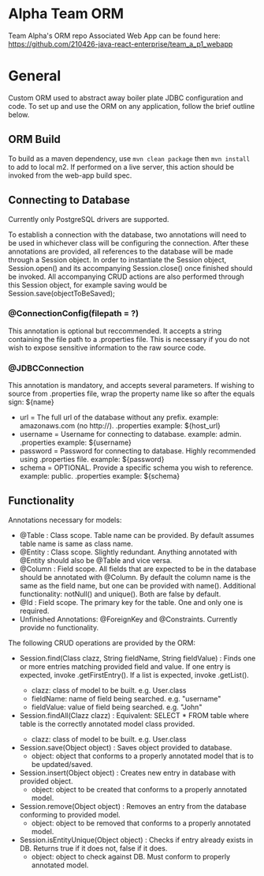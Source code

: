 # Alpha Team ORM
Team Alpha's ORM repo
Associated Web App can be found here: https://github.com/210426-java-react-enterprise/team_a_p1_webapp

# General
Custom ORM used to abstract away boiler plate JDBC configuration and code. To set up and use the ORM on any application, follow the brief outline below.

## ORM Build
To build as a maven dependency, use `mvn clean package` then `mvn install` to add to local m2. If performed on a live server, this action should be invoked from the web-app build spec.

## Connecting to Database
Currently only PostgreSQL drivers are supported.

To establish a connection with the database, two annotations will need to be used in whichever class will be configuring the connection. After these annotations are provided, all references to the database will be made through a Session object. In order to instantiate the Session object, Session.open() and its accompanying Session.close() once finished should be invoked. All accompanying CRUD actions are also performed through this Session object, for example saving would be Session.save(objectToBeSaved);

### @ConnectionConfig(filepath = ?)

This annotation is optional but reccommended. It accepts a string containing the file path to a .properties file. This is necessary if you do not wish to expose sensitive information to the raw source code. 

### @JDBCConnection

This annotation is mandatory, and accepts several parameters. If wishing to source from .properties file, wrap the property name like so after the equals sign: ${name}
 * url = The full url of the database without any prefix. example: amazonaws.com (no http://). .properties example:  ${host_url}
 * username = Username for connecting to database. example: admin. .properties example: ${username}
 * password = Password for connecting to database. Highly recommended using .properties file. example: ${password}
 * schema = OPTIONAL. Provide a specific schema you wish to reference. example: public. .properties example: ${schema}

## Functionality
Annotations necessary for models:
 * @Table : Class scope. Table name can be provided. By default assumes table name is same as class name.
 * @Entity : Class scope. Slightly redundant. Anything annotated with @Entity should also be @Table and vice versa.
 * @Column : Field scope. All fields that are expected to be in the database should be annotated with @Column. By default the column name is the same as the field name, but one can be provided with name(). Additional functionality: notNull() and unique(). Both are false by default.
 * @Id : Field scope. The primary key for the table. One and only one is required.
 * Unfinished Annotations: @ForeignKey and @Constraints. Currently provide no functionality.

The following CRUD operations are provided by the ORM:
 * Session.find(Class<T> clazz, String fieldName, String fieldValue) : Finds one or more entries matching provided field and value. If one entry is expected, invoke .getFirstEntry(). If a list is expected, invoke .getList(). 
   - clazz: class of model to be built. e.g. User.class
   - fieldName: name of field being searched. e.g. "username"
   - fieldValue: value of field being searched. e.g. "John"
 * Session.findAll(Clazz<T> clazz) : Equivalent: SELECT * FROM table where table is the correctly annotated model class provided.
   - clazz: class of model to be built. e.g. User.class
 * Session.save(Object object) : Saves object provided to database.
   - object: object that conforms to a properly annotated model that is to be updated/saved.
 * Session.insert(Object object) : Creates new entry in database with provided object.
   - object: object to be created that conforms to a properly annotated model.
 * Session.remove(Object object) : Removes an entry from the database conforming to provided model.
   - object: object to be removed that conforms to a properly annotated model.
 * Session.isEntityUnique(Object object) : Checks if entry already exists in DB. Returns true if it does not, false if it does.
   - object: object to check against DB. Must conform to properly annotated model.
  
